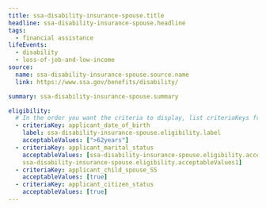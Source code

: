 ```yaml
---
title: ssa-disability-insurance-spouse.title
headline: ssa-disability-insurance-spouse.headline
tags:
  - financial assistance
lifeEvents:
  - disability
  - loss-of-job-and-low-income
source:
  name: ssa-disability-insurance-spouse.source.name
  link: https://www.ssa.gov/benefits/disability/

summary: ssa-disability-insurance-spouse.summary

eligibility:
  # In the order you want the criteria to display, list criteriaKeys from the csv here, each followed by a comma-separated list of which values indicate eligibility for that criteria. Wrap individual values in quotes if they have inner commas.
  - criteriaKey: applicant_date_of_birth
    label: ssa-disability-insurance-spouse.eligibility.label
    acceptableValues: [">62years"]
  - criteriaKey: applicant_marital_status
    acceptableValues: [ssa-disability-insurance-spouse.eligibility.acceptableValues, 
    ssa-disability-insurance-spouse.eligibility.acceptableValues1]
  - criteriaKey: applicant_child_spouse_SS
    acceptableValues: [true]
  - criteriaKey: applicant_citizen_status
    acceptableValues: [true]
---
```


